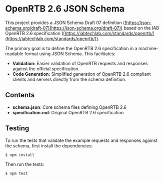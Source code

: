 # OpenRTB 2.6 JSON Schema

This project provides a JSON Schema Draft 07 definition ([https://json-schema.org/draft-07](https://json-schema.org/draft-07)) based on
the IAB OpenRTB 2.6 specification ([https://iabtechlab.com/standards/openrtb/](https://iabtechlab.com/standards/openrtb/)).

The primary goal is to define the OpenRTB 2.6 specification in a
machine-readable format using JSON Schema. This facilitates:

* **Validation:** Easier validation of OpenRTB requests and responses
against the official specification.
* **Code Generation:** Simplified generation of OpenRTB 2.6 compliant
clients and servers directly from the schema definition.

## Contents

* **schema.json**: Core schema files defining OpenRTB 2.6
* **specification.md**: Original OpenRTB 2.6 specification

## Testing

To run the tests that validate the example requests and responses against the
schema, first install the dependencies:

    $ npm install

Then run the tests:

    $ npm test
